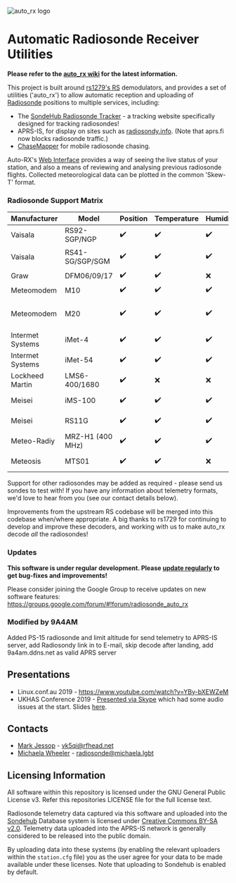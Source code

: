 ![auto_rx logo](autorx.png)
# Automatic Radiosonde Receiver Utilities

**Please refer to the [auto_rx wiki](https://github.com/projecthorus/radiosonde_auto_rx/wiki) for the latest information.**

This project is built around [rs1279's RS](https://github.com/rs1729/RS) demodulators, and provides a set of utilities ('auto_rx') to allow automatic reception and uploading of [Radiosonde](https://en.wikipedia.org/wiki/Radiosonde) positions to multiple services, including:

* The [SondeHub Radiosonde Tracker](https://tracker.sondehub.org) - a tracking website specifically designed for tracking radiosondes!
* APRS-IS, for display on sites such as [radiosondy.info](https://radiosondy.info). (Note that aprs.fi now blocks radiosonde traffic.)
* [ChaseMapper](https://github.com/projecthorus/chasemapper) for mobile
  radiosonde chasing.

Auto-RX's [Web Interface](https://github.com/projecthorus/radiosonde_auto_rx/wiki/Web-Interface-Guide) provides a way of seeing the live status of your station, and also a means of reviewing and analysing previous radiosonde flights. Collected meteorological data can be plotted in the common 'Skew-T' format.

### Radiosonde Support Matrix

Manufacturer | Model | Position | Temperature | Humidity | Pressure | XDATA
-------------|-------|----------|-------------|----------|----------|------
Vaisala | RS92-SGP/NGP | :heavy_check_mark: | :heavy_check_mark: | :heavy_check_mark: | :heavy_check_mark: | :heavy_check_mark:
Vaisala | RS41-SG/SGP/SGM | :heavy_check_mark: | :heavy_check_mark: | :heavy_check_mark: | :heavy_check_mark: (for -SGP) | :heavy_check_mark:
Graw | DFM06/09/17 | :heavy_check_mark: | :heavy_check_mark: | :x: | :x: | :heavy_check_mark:
Meteomodem | M10 | :heavy_check_mark: | :heavy_check_mark: | :heavy_check_mark: | Not Sent | :x:
Meteomodem | M20 | :heavy_check_mark: | :heavy_check_mark: | :heavy_check_mark: | :heavy_check_mark: (For some models) | :x:
Intermet Systems | iMet-4 | :heavy_check_mark: | :heavy_check_mark: | :heavy_check_mark: | :heavy_check_mark: | :heavy_check_mark:
Intermet Systems | iMet-54 | :heavy_check_mark: | :heavy_check_mark: | :heavy_check_mark: | Not Sent | :x:
Lockheed Martin | LMS6-400/1680 | :heavy_check_mark: | :x: | :x: | :x: | Not Sent
Meisei | iMS-100 | :heavy_check_mark: | :heavy_check_mark: | :heavy_check_mark: | :x: | Not Sent
Meisei | RS11G | :heavy_check_mark: | :heavy_check_mark: | :heavy_check_mark: | :x: | Not Sent
Meteo-Radiy | MRZ-H1 (400 MHz) | :heavy_check_mark: | :heavy_check_mark: | :heavy_check_mark: | :x: | Not Sent
Meteosis | MTS01 | :heavy_check_mark: | :heavy_check_mark: | :x: | :x: | Not Sent

Support for other radiosondes may be added as required - please send us sondes to test with! If you have any information about telemetry formats, we'd love to hear from you (see our contact details below).

Improvements from the upstream RS codebase will be merged into this codebase when/where appropriate. A big thanks to rs1729 for continuing to develop and improve these decoders, and working with us to make auto_rx decode *all* the radiosondes!

### Updates

**This software is under regular development. Please [update regularly](https://github.com/projecthorus/radiosonde_auto_rx/wiki/Performing-Updates) to get bug-fixes and improvements!**

Please consider joining the Google Group to receive updates on new software features:
https://groups.google.com/forum/#!forum/radiosonde_auto_rx

### Modified by 9A4AM
 Added PS-15 radiosonde and limit altitude for send telemetry to APRS-IS server, add Radiosondy link in to E-mail, skip decode after landing, add 9a4am.ddns.net as valid APRS server

## Presentations
* Linux.conf.au 2019 - https://www.youtube.com/watch?v=YBy-bXEWZeM
* UKHAS Conference 2019 - [Presented via Skype](https://youtu.be/azDJmMywBgw?t=643) which had some audio issues at the start. Slides [here](https://rfhead.net/sondes/auto_rx_presentation_UKHAS2019.pdf).

## Contacts
* [Mark Jessop](https://github.com/darksidelemm) - vk5qi@rfhead.net
* [Michaela Wheeler](https://github.com/TheSkorm) - radiosonde@michaela.lgbt

## Licensing Information
All software within this repository is licensed under the GNU General Public License v3. Refer this repositories LICENSE file for the full license text.

Radiosonde telemetry data captured via this software and uploaded into the [Sondehub](https://sondehub.org/) Database system is licensed under [Creative Commons BY-SA v2.0](https://creativecommons.org/licenses/by-sa/2.0/). 
Telemetry data uploaded into the APRS-IS network is generally considered to be released into the public domain. 

By uploading data into these systems (by enabling the relevant uploaders within the `station.cfg` file) you as the user agree for your data to be made available under these licenses. Note that uploading to Sondehub is enabled by default. 
